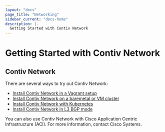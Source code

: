 ```yaml
---
layout: "docs"
page_title: "Networking"
sidebar_current: "docs-home"
description: |-
  Getting Started with Contiv Network
---
```


# Getting Started with Contiv Network

## Contiv Network
There are several ways to try out Contiv Network:

- [Install Contiv Network in a Vagrant setup](/install/user_guide/getting_started/networking/vagrant.html)
- [Install Contiv Network on a baremetal or VM cluster](/install/user_guide/getting_started/networking/baremetal.html)
- [Install Contiv Network with Kubernetes](/install/user_guide/getting_started/networking/k8s.html)
- [Install Contiv Network in L3 BGP mode](/install/user_guide/getting_started/networking/bgp.html)

You can also use Contiv Network with Cisco Application Centric Infrastructure (ACI). For more information,
contact Cisco Systems.
